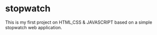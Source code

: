 # stopwatch
This is my first project on HTML,CSS &amp; JAVASCRIPT based on a simple stopwatch web application.
